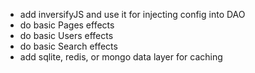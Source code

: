- add inversifyJS and use it for injecting config into DAO
- do basic Pages effects
- do basic Users effects
- do basic Search effects
- add sqlite, redis, or mongo data layer for caching